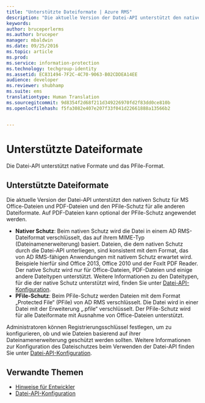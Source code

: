 ```yaml
---
title: "Unterstützte Dateiformate | Azure RMS"
description: "Die aktuelle Version der Datei-API unterstützt den nativen Schutz für MS Office-Dateien und PDFs und den PFile-Schutz für alle anderen Dateiformate."
keywords: 
author: bruceperlerms
ms.author: bruceper
manager: mbaldwin
ms.date: 09/25/2016
ms.topic: article
ms.prod: 
ms.service: information-protection
ms.technology: techgroup-identity
ms.assetid: EC831494-7F2C-4C70-9063-B02CDDEA14EE
audience: developer
ms.reviewer: shubhamp
ms.suite: ems
translationtype: Human Translation
ms.sourcegitcommit: 9d8354f2d68f211d349226970fd2f83dd0ce810b
ms.openlocfilehash: f5fa3082e407e207f33f041d22661888a13566b2


---
```


# <a name="supported-file-formats"></a>Unterstützte Dateiformate

Die Datei-API unterstützt native Formate und das PFile-Format.

## <a name="supported-file-formats"></a>Unterstützte Dateiformate

Die aktuelle Version der Datei-API unterstützt den nativen Schutz für MS Office-Dateien und PDF-Dateien und den PFile-Schutz für alle anderen Dateiformate. Auf PDF-Dateien kann optional der PFile-Schutz angewendet werden.

-   **Nativer Schutz**: Beim nativen Schutz wird die Datei in einem AD RMS-Dateiformat verschlüsselt, das auf ihrem MIME-Typ (Dateinamenerweiterung) basiert. Dateien, die dem nativen Schutz durch die Datei-API unterliegen, sind konsistent mit dem Format, das von AD RMS-fähigen Anwendungen mit nativem Schutz erwartet wird. Beispiele hierfür sind Office 2013, Office 2010 und der FoxIt PDF Reader. Der native Schutz wird nur für Office-Dateien, PDF-Dateien und einige andere Dateitypen unterstützt. Weitere Informationen zu den Dateitypen, für die der native Schutz unterstützt wird, finden Sie unter [Datei-API-Konfiguration](file-api-configuration.md).
-   **PFile-Schutz**: Beim PFile-Schutz werden Dateien mit dem Format „Protected File“ (PFile) von AD RMS verschlüsselt. Die Datei wird in einer Datei mit der Erweiterung „.pfile“ verschlüsselt. Der PFile-Schutz wird für alle Dateiformate mit Ausnahme von Office-Dateien unterstützt.

Administratoren können Registrierungsschlüssel festlegen, um zu konfigurieren, ob und wie Dateien basierend auf ihrer Dateinamenerweiterung geschützt werden sollten. Weitere Informationen zur Konfiguration des Dateischutzes beim Verwenden der Datei-API finden Sie unter [Datei-API-Konfiguration](file-api-configuration.md).

## <a name="related-topics"></a>Verwandte Themen

* [Hinweise für Entwickler](developer-notes.md)
* [Datei-API-Konfiguration](file-api-configuration.md)
 

 



<!--HONumber=Nov16_HO2-->


